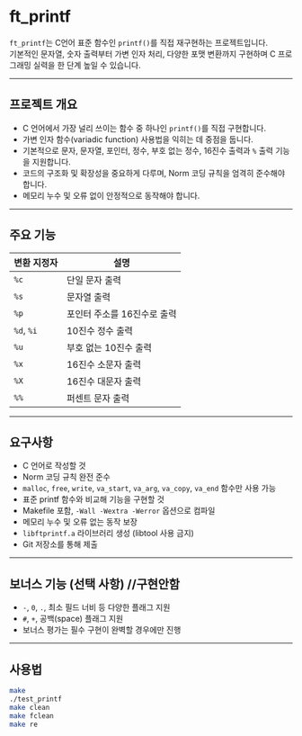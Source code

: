 # ft_printf

`ft_printf`는 C언어 표준 함수인 `printf()`를 직접 재구현하는 프로젝트입니다.  
기본적인 문자열, 숫자 출력부터 가변 인자 처리, 다양한 포맷 변환까지 구현하며 C 프로그래밍 실력을 한 단계 높일 수 있습니다.

---

## 프로젝트 개요

- C 언어에서 가장 널리 쓰이는 함수 중 하나인 `printf()`를 직접 구현합니다.  
- 가변 인자 함수(variadic function) 사용법을 익히는 데 중점을 둡니다.  
- 기본적으로 문자, 문자열, 포인터, 정수, 부호 없는 정수, 16진수 출력과 `%` 출력 기능을 지원합니다.  
- 코드의 구조화 및 확장성을 중요하게 다루며, Norm 코딩 규칙을 엄격히 준수해야 합니다.  
- 메모리 누수 및 오류 없이 안정적으로 동작해야 합니다.

---

## 주요 기능

| 변환 지정자 | 설명                        |
| ----------- | --------------------------- |
| `%c`        | 단일 문자 출력              |
| `%s`        | 문자열 출력                 |
| `%p`        | 포인터 주소를 16진수로 출력 |
| `%d`, `%i`  | 10진수 정수 출력           |
| `%u`        | 부호 없는 10진수 출력       |
| `%x`        | 16진수 소문자 출력          |
| `%X`        | 16진수 대문자 출력          |
| `%%`        | 퍼센트 문자 출력            |

---

## 요구사항

- C 언어로 작성할 것  
- Norm 코딩 규칙 완전 준수  
- `malloc`, `free`, `write`, `va_start`, `va_arg`, `va_copy`, `va_end` 함수만 사용 가능  
- 표준 printf 함수와 비교해 기능을 구현할 것  
- Makefile 포함, `-Wall -Wextra -Werror` 옵션으로 컴파일  
- 메모리 누수 및 오류 없는 동작 보장  
- `libftprintf.a` 라이브러리 생성 (libtool 사용 금지)  
- Git 저장소를 통해 제출

---

## 보너스 기능 (선택 사항) //구현안함

- `-`, `0`, `.`, 최소 필드 너비 등 다양한 플래그 지원  
- `#`, `+`, 공백(space) 플래그 지원  
- 보너스 평가는 필수 구현이 완벽할 경우에만 진행

---

## 사용법

```bash
make
./test_printf
make clean
make fclean
make re
